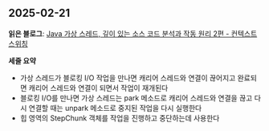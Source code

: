 ## 2025-02-21
**읽은 블로그**: [Java 가상 스레드, 깊이 있는 소스 코드 분석과 작동 원리 2편 - 컨텍스트 스위칭](https://techblog.lycorp.co.jp/ko/about-java-virtual-thread-2)

**세줄 요약**
- 가상 스레드가 블로킹 I/O 작업을 만나면 캐리어 스레드와 연결이 끊어지고 완료되면 캐리어 스레드와 연결이 되면서 작업이 재개된다
- 블로킹 I/O를 만나면 가상 스레드는 park 메소드로 캐리어 스레드와 연결을 끊고 다시 연결할 때는 unpark 메소드로 중지된 작업을 다시 실행한다
- 힙 영역의 StepChunk 객체를 작업을 진행하고 중단하는데 사용한다
